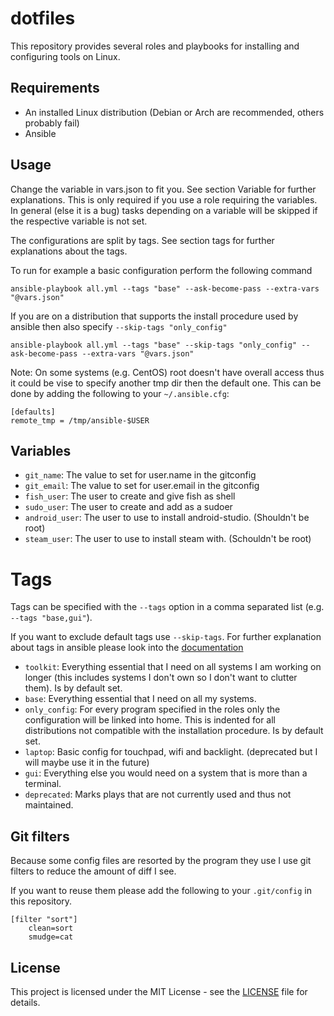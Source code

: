 # dotfiles

This repository provides several roles and playbooks for installing and configuring tools on Linux.

## Requirements
- An installed Linux distribution (Debian or Arch are recommended, others probably fail)
- Ansible

## Usage

Change the variable in vars.json to fit you. See section Variable for further explanations. This is only required if you use a role requiring the variables. In general (else it is a bug) tasks depending on a variable will be skipped if the respective variable is not set.

The configurations are split by tags. See section tags for further explanations about the tags.

To run for example a basic configuration perform the following command
```
ansible-playbook all.yml --tags "base" --ask-become-pass --extra-vars "@vars.json"
```

If you are on a distribution that supports the install procedure used by ansible then also specify `--skip-tags "only_config"`
```
ansible-playbook all.yml --tags "base" --skip-tags "only_config" --ask-become-pass --extra-vars "@vars.json"
```

Note: On some systems (e.g. CentOS) root doesn't have overall access thus it could be vise to specify another tmp dir then the default one. This can be done by adding the following to your `~/.ansible.cfg`:
```
[defaults]
remote_tmp = /tmp/ansible-$USER
```

## Variables
- `git_name`: The value to set for user.name in the gitconfig
- `git_email`: The value to set for user.email in the gitconfig
- `fish_user`: The user to create and give fish as shell
- `sudo_user`: The user to create and add as a sudoer
- `android_user`: The user to use to install android-studio. (Shouldn't be root)
- `steam_user`: The user to use to install steam with. (Schouldn't be root)

# Tags
Tags can be specified with the `--tags` option in a comma separated list (e.g. `--tags "base,gui"`).

If you want to exclude default tags use `--skip-tags`. For further explanation about tags in ansible please look into the [documentation](https://docs.ansible.com/ansible/latest/user_guide/playbooks_tags.html)

- `toolkit`:          Everything essential that I need on all systems I am working on longer (this includes systems I don't own so I don't want to clutter them). Is by default set.
- `base`:             Everything essential that I need on all my systems.
- `only_config`:      For every program specified in the roles only the configuration will be linked into home. This is indented for all distributions not compatible with the installation procedure. Is by default set.
- `laptop`:           Basic config for touchpad, wifi and backlight. (deprecated but I will maybe use it in the future)
- `gui`:              Everything else you would need on a system that is more than a terminal.
- `deprecated`:       Marks plays that are not currently used and thus not maintained.

## Git filters
Because some config files are resorted by the program they use I use git filters to reduce the amount of diff I see.

If you want to reuse them please add the following to your `.git/config` in this repository.
```
[filter "sort"]
    clean=sort
    smudge=cat
```

## License
This project is licensed under the MIT License - see the [LICENSE](LICENSE) file for details.
